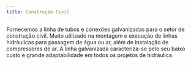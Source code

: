 ```yaml
---
title: Construção Civil
---
```


Fornecemos a linha de tubos e conexões galvanizadas para o setor de construção civil. Muito utilizado na montagem e execução de linhas hidráulicas para passagem de água ou ar, além de instalação de compressores de ar. A linha galvanizada caracteriza-se pelo seu baixo custo e grande adaptabilidade em todos os projetos de hidráulica.

